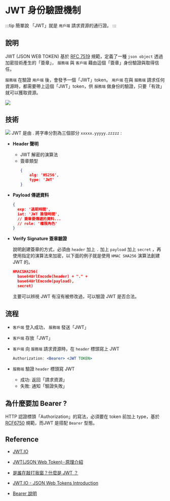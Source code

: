 # JWT 身份驗證機制

:::tip 簡單說
「JWT」就是 `用戶端` 請求資源的通行證。
:::

## 說明
JWT (JSON WEB TOKEN) 基於 [RFC 7519](https://tools.ietf.org/html/rfc7519) 規範，定義了一種 `json object` 透過加密技術產生的「簽章」， `服務端` 與 `客戶端` 藉由這個「簽章」身份驗證與取得信任。

`服務端` 在驗證 `用戶端` 後，會發予一個「JWT」token。 `用戶端`  在與 `服務端` 請求任何資源時，都需要帶上這個「JWT」token，供 `服務端` 做身份的驗證，只要「有效」就可以獲取資源。

![](/security/img/jwt-oauth.png)

## 技術
![](/security/img/jwt-json.png)
JWT 是由 . 將字串分割為三個部分 `xxxxx.yyyyy.zzzzz` :
- **Header 聲明**

  - JWT 解密的演算法
  - 簽章類型
    ```json
    {
    	alg: 'HS256',
    	type: 'JWT'
    }
    ```

- **Payload 傳遞資料**

  ```json
  {
  	exp: '過期時間',
  	iat: 'JWT 簽發時間',
  	// 簽章要傳遞的資料...
  	// role: '權限角色'
  }
  ```

- **Verify** **Signature 簽章驗證**

  說明創建簽章的方式，必須由 `header` 加上 `.` 加上 `payload` 加上 `secret` ，再使用指定的演算法來加密，以下面的例子就是使用 `HMAC SHA256` 演算法創建 JWT 的。
  
  ```json
  HMACSHA256(
    base64UrlEncode(header) + "." +
    base64UrlEncode(payload),
    secret)
  ```
  
  主要可以辨視 JWT 有沒有被修改過，可以驗證 JWT 是否合法。

## 流程

- `客戶端` 登入成功， `服務端` 發送「JWT」
- `客戶端` 存放「JWT」
- `客戶端` 向 `服務端` 請求資源時，在 `header` 標頭寫上 JWT
  ```jsx
  Authorization: <Bearer> <JWT TOKEN>
  ```

- `服務端` 驗證 `header` 標頭寫 JWT
  - 成功: 返回「請求資源」
  - 失敗: 通知「驗證失敗」

## 為什麼要加 Bearer ?

HTTP 認證標頭「Authorization」的寫法，必須要在 token 前加上 type，基於 [RCF6750](https://datatracker.ietf.org/doc/html/rfc6750) 規範，而JWT 是搭配 `Bearer` 型態。

## Reference

- [JWT.IO](https://jwt.io/)

- [JWT(JSON Web Token) - 原理介紹](https://medium.com/%E4%BC%81%E9%B5%9D%E4%B9%9F%E6%87%82%E7%A8%8B%E5%BC%8F%E8%A8%AD%E8%A8%88/jwt-json-web-token-%E5%8E%9F%E7%90%86%E4%BB%8B%E7%B4%B9-74abfafad7ba)

- [是誰在敲打我窗？什麼是 JWT ？](https://5xruby.tw/posts/what-is-jwt)

- [JWT.IO - JSON Web Tokens Introduction](https://jwt.io/introduction)

- [Bearer 說明](https://ithelp.ithome.com.tw/articles/10197166#:~:text=Error%20%E9%8C%AF%E8%AA%A4%E8%A8%8A%E6%81%AF-,JWT%20%E5%92%8C%20Bearer%20Token%20%E7%9A%84%E9%97%9C%E4%BF%82,%E5%B0%B1%E4%B8%8D%E5%A4%9A%E8%B4%85%E8%BF%B0%EF%BC%8C%E6%9C%AC%E7%AF%87%E5%8F%AA%E6%9C%83%E8%AA%AA%E6%98%8E%E5%9F%BA%E6%9C%AC%E4%BD%BF%E7%94%A8%E6%96%B9%E6%B3%95%E8%B7%9F%E6%B3%A8%E6%84%8F%E4%BA%8B%E9%A0%85%E3%80%82,-Authentication%20schemes%EF%BC%9A)
